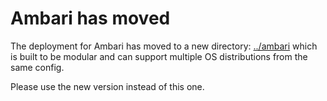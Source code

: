 Ambari has moved
================

The deployment for Ambari has moved to a new directory: [../ambari](../ambari)
which is built to be modular and can support multiple OS distributions from the
same config.

Please use the new version instead of this one.
